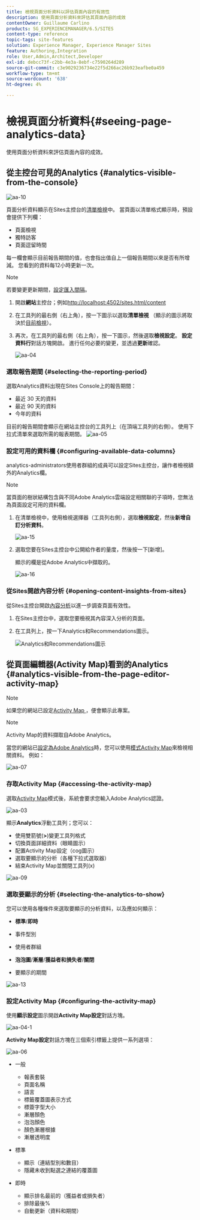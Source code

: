 ```yaml
---
title: 檢視頁面分析資料以評估頁面內容的有效性
description: 使用頁面分析資料來評估其頁面內容的成效
contentOwner: Guillaume Carlino
products: SG_EXPERIENCEMANAGER/6.5/SITES
content-type: reference
topic-tags: site-features
solution: Experience Manager, Experience Manager Sites
feature: Authoring,Integration
role: User,Admin,Architect,Developer
exl-id: debcc73f-c2bb-4e3a-8ebf-c7590264d289
source-git-commit: c3e9029236734e22f5d266ac26b923eafbe0a459
workflow-type: tm+mt
source-wordcount: '638'
ht-degree: 4%

---
```


# 檢視頁面分析資料{#seeing-page-analytics-data}

使用頁面分析資料來評估頁面內容的成效。

## 從主控台可見的Analytics {#analytics-visible-from-the-console}

![aa-10](assets/aa-10.png)

頁面分析資料顯示在Sites主控台的[清單檢視](/help/sites-authoring/basic-handling.md#list-view)中。 當頁面以清單格式顯示時，預設會提供下列欄：

* 頁面檢視
* 獨特訪客
* 頁面逗留時間

每一欄會顯示目前報告期間的值，也會指出值自上一個報告期間以來是否有所增減。 您看到的資料每12小時更新一次。

>[!NOTE]
>
>若要變更更新期間，[設定匯入間隔](/help/sites-administering/adobeanalytics-connect.md#configuring-the-import-interval)。

1. 開啟&#x200B;**網站**&#x200B;主控台；例如[http://localhost:4502/sites.html/content](http://localhost:4502/sites.html/content)
1. 在工具列的最右側（右上角），按一下圖示以選取&#x200B;**清單檢視** （顯示的圖示將取決於[目前檢視](/help/sites-authoring/basic-handling.md#viewing-and-selecting-resources)）。

1. 再次，在工具列的最右側（右上角），按一下圖示，然後選取&#x200B;**檢視設定**。 **設定資料行**&#x200B;對話方塊開啟。 進行任何必要的變更，並透過&#x200B;**更新**&#x200B;確認。

   ![aa-04](assets/aa-04.png)

### 選取報告期間 {#selecting-the-reporting-period}

選取Analytics資料出現在Sites Console上的報告期間：

* 最近 30 天的資料
* 最近 90 天的資料
* 今年的資料

目前的報告期間會顯示在網站主控台的工具列上（在頂端工具列的右側）。 使用下拉式清單來選取所需的報表期間。
![aa-05](assets/aa-05.png)

### 設定可用的資料欄 {#configuring-available-data-columns}

analytics-administrators使用者群組的成員可以設定Sites主控台，讓作者檢視額外的Analytics欄。

>[!NOTE]
>
>當頁面的樹狀結構包含與不同Adobe Analytics雲端設定相關聯的子項時，您無法為頁面設定可用的資料欄。

1. 在清單檢視中，使用檢視選擇器（工具列右側），選取&#x200B;**檢視設定**，然後&#x200B;**新增自訂分析資料**。

   ![aa-15](assets/aa-15.png)

1. 選取您要在Sites主控台中公開給作者的量度，然後按一下[新增]。**&#x200B;**

   顯示的欄是從Adobe Analytics中擷取的。

   ![aa-16](assets/aa-16.png)

### 從Sites開啟內容分析 {#opening-content-insights-from-sites}

從Sites主控台開啟[內容分析](/help/sites-authoring/content-insights.md)以進一步調查頁面有效性。

1. 在Sites主控台中，選取您要檢視其內容深入分析的頁面。
1. 在工具列上，按一下Analytics和Recommendations圖示。

   ![Analytics和Recommendations圖示](do-not-localize/chlimage_1-16a.png)

## 從頁面編輯器(Activity Map)看到的Analytics {#analytics-visible-from-the-page-editor-activity-map}

>[!NOTE]
>
>如果您的網站已設定[Activity Map ](/help/sites-administering/adobeanalytics-connect.md#configuring-for-the-activity-map)，便會顯示此專案。

>[!NOTE]
>
>Activity Map的資料擷取自Adobe Analytics。

當您的網站已[設定為Adobe Analytics](/help/sites-administering/adobeanalytics-connect.md)時，您可以使用[模式Activity Map](/help/sites-authoring/author-environment-tools.md#page-modes)來檢視相關資料。 例如：

![aa-07](assets/aa-07.png)

### 存取Activity Map {#accessing-the-activity-map}

選取[Activity Map](/help/sites-authoring/author-environment-tools.md#page-modes)模式後，系統會要求您輸入Adobe Analytics認證。

![aa-03](assets/aa-03.png)

顯示&#x200B;**Analytics**&#x200B;浮動工具列；您可以：

* 使用雙箭號(**>**)變更工具列格式
* 切換頁面詳細資料（眼睛圖示）
* 配置Activity Map設定（cog圖示）
* 選取要顯示的分析（各種下拉式選取器）
* 結束Activity Map並關閉工具列(x)

![aa-09](assets/aa-09.png)

### 選取要顯示的分析 {#selecting-the-analytics-to-show}

您可以使用各種條件來選取要顯示的分析資料，以及應如何顯示：

* **標準**/**即時**

* 事件型別
* 使用者群組
* **泡泡圖**/**漸層**/**獲益者和損失者**/**關閉**

* 要顯示的期間

![aa-13](assets/aa-13.png)

### 設定Activity Map {#configuring-the-activity-map}

使用&#x200B;**顯示設定**&#x200B;圖示開啟&#x200B;**Activity Map設定**&#x200B;對話方塊。

![aa-04-1](assets/aa-04-1.png)

**Activity Map設定**&#x200B;對話方塊在三個索引標籤上提供一系列選項：

![aa-06](assets/aa-06.png)

* 一般

   * 報表套裝
   * 頁面名稱
   * 語言
   * 標籤覆蓋圖表示方式
   * 標簽字型大小
   * 漸層顏色
   * 泡泡顏色
   * 顏色漸層根據
   * 漸層透明度

* 標準

   * 顯示（連結型別和數目）
   * 隱藏未收到點選之連結的覆蓋圖

* 即時

   * 顯示排名最前的（獲益者或損失者）
   * 排除最後%
   * 自動更新（資料和期間）

